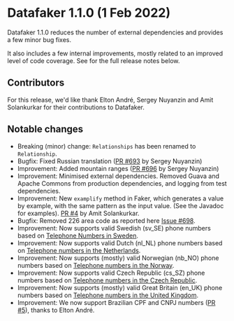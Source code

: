 # Datafaker 1.1.0 (1 Feb 2022)

Datafaker 1.1.0 reduces the number of external dependencies and provides a few minor bug fixes. 

It also includes a few internal improvements, mostly related to an improved level of code coverage.
See for the full release notes below.

## Contributors

For this release, we'd like thank Elton André, Sergey Nuyanzin and Amit Solankurkar for their
contributions to Datafaker.

## Notable changes

* Breaking (minor) change: `Relationships` has been renamed to `Relationship`.
* Bugfix: Fixed Russian translation ([PR #693](https://github.com/DiUS/java-faker/issues/693) by Sergey Nuyanzin)
* Improvement: Added mountain ranges ([PR #696](https://github.com/DiUS/java-faker/pull/696) by Sergey Nuyanzin)
* Improvement: Minimised external dependencies. Removed Guava and Apache Commons from production dependencies, and logging from test dependencies.
* Improvement: New `examplify` method in Faker, which generates a value by example, with the same pattern as the input value. (See the Javadoc for examples). [PR #4](https://github.com/datafaker-net/datafaker/pull/4) by Amit Solankurkar.
* Bugfix: Removed 226 area code as reported here [Issue #698](https://github.com/DiUS/java-faker/issues/698).
* Improvement: Now supports valid Swedish (sv_SE) phone numbers based on [Telephone Numbers in Sweden](https://en.wikipedia.org/wiki/Telephone_numbers_in_Sweden).
* Improvement: Now supports valid Dutch (nl_NL) phone numbers based on [Telephone numbers in the Netherlands](https://en.wikipedia.org/wiki/Telephone_numbers_in_the_Netherlands).
* Improvement: Now supports (mostly) valid Norwegian (nb_NO) phone numbers based on [Telephone numbers in the Norway](https://en.wikipedia.org/wiki/Telephone_numbers_in_Norway).
* Improvement: Now supports valid Czech Republic (cs_SZ) phone numbers based on [Telephone numbers in the Czech Republic](https://en.wikipedia.org/wiki/Telephone_numbers_in_the_Czech_Republic).
* Improvement: Now supports (mostly) valid Great Britain (en_UK) phone numbers based on [Telephone numbers in the United Kingdom](https://en.wikipedia.org/wiki/Telephone_numbers_in_the_United_Kingdom).
* Improvement: We now support Brazilian CPF and CNPJ numbers ([PR #5](https://github.com/datafaker-net/datafaker/pull/5)), thanks to Elton André.
